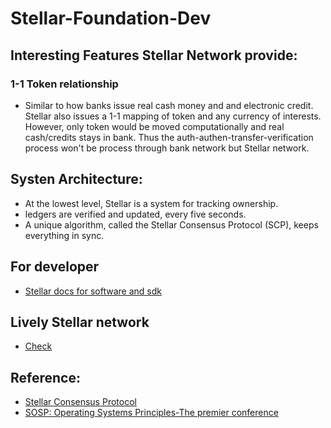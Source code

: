 # Stellar-Foundation-Dev

## Interesting Features Stellar Network provide:
### 1-1 Token relationship
* Similar to how banks issue real cash money and and electronic credit.
Stellar also issues a 1-1 mapping of token and any currency of interests.
However, only token would be moved computationally and real cash/credits
stays in bank. Thus the auth-authen-transfer-verification process won't be 
process through bank network but Stellar network.

## Systen Architecture:
* At the lowest level, Stellar is a system for tracking ownership. 
* ledgers are verified and updated, every five seconds.
* A unique algorithm, called the Stellar Consensus Protocol (SCP), keeps 
everything in sync. 


## For developer
* [Stellar docs for software and sdk](https://developers.stellar.org/docs/software-and-sdks/)



## Lively Stellar network
* [Check](https://stellarbeat.io/)



## Reference:
* [Stellar Consensus Protocol](https://www.stellar.org/papers/stellar-consensus-protocol)
* [SOSP: Operating Systems Principles-The premier conference](https://sosp19.rcs.uwaterloo.ca/index.html)
